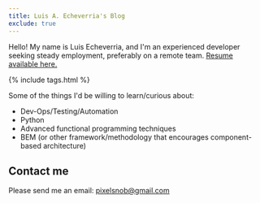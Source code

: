 ```yaml
---
title: Luis A. Echeverria's Blog
exclude: true
---
```


Hello! My name is Luis Echeverria, and I'm an experienced developer seeking steady employment, preferably on a remote team. <a href="articles/luis-a-echeverria-resume">Resume available here.</a>

{% include tags.html %}

Some of the things I'd be willing to learn/curious about:

* Dev-Ops/Testing/Automation
* Python
* Advanced functional programming techniques
* BEM (or other framework/methodology that encourages component-based architecture)

## Contact me

Please send me an email: pixelsnob@gmail.com





